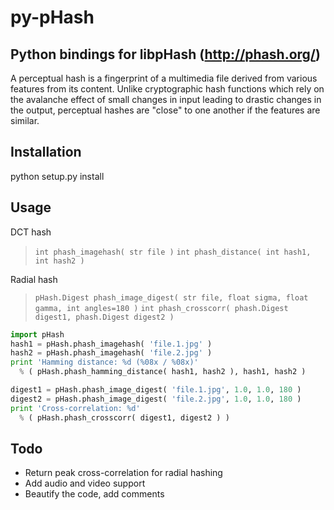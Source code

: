py-pHash
========
Python bindings for libpHash (http://phash.org/)
------------------------------------------------

A perceptual hash is a fingerprint of a multimedia file derived from various features from its content. Unlike cryptographic hash functions which rely on the avalanche effect of small changes in input leading to drastic changes in the output, perceptual hashes are "close" to one another if the features are similar.

Installation
------------

python setup.py install

Usage
-----

DCT hash
> `int phash_imagehash( str file )`
> `int phash_distance( int hash1, int hash2 )`

Radial hash
> `pHash.Digest phash_image_digest( str file, float sigma, float gamma, int angles=180 )`
> `int phash_crosscorr( phash.Digest digest1, phash.Digest digest2 )`


````python
import pHash
hash1 = pHash.phash_imagehash( 'file.1.jpg' )
hash2 = pHash.phash_imagehash( 'file.2.jpg' )
print 'Hamming distance: %d (%08x / %08x)'
  % ( pHash.phash_hamming_distance( hash1, hash2 ), hash1, hash2 )

digest1 = pHash.phash_image_digest( 'file.1.jpg', 1.0, 1.0, 180 )
digest2 = pHash.phash_image_digest( 'file.2.jpg', 1.0, 1.0, 180 )
print 'Cross-correlation: %d'
  % ( pHash.phash_crosscorr( digest1, digest2 ) )
````

Todo
----

- Return peak cross-correlation for radial hashing
- Add audio and video support
- Beautify the code, add comments

